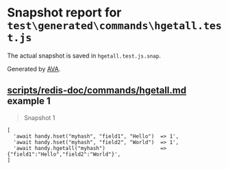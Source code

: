 # Snapshot report for `test\generated\commands\hgetall.test.js`

The actual snapshot is saved in `hgetall.test.js.snap`.

Generated by [AVA](https://ava.li).

## [scripts/redis-doc/commands/hgetall.md](../../../../scripts/redis-doc/commands/hgetall.md) example 1

> Snapshot 1

    [
      'await handy.hset("myhash", "field1", "Hello")  => 1',
      'await handy.hset("myhash", "field2", "World")  => 1',
      'await handy.hgetall("myhash")                  => {"field1":"Hello","field2":"World"}',
    ]
